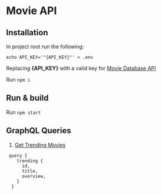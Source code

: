 # Movie API

## Installation

In project root run the following:

`echo API_KEY='"{API_KEY}"' > .env`

Replacing **{API_KEY}** with a valid key for [Movie Database API](https://developers.themoviedb.org/3/getting-started/introduction)

Run `npm i`

## Run & build

Run `npm start`

## GraphQL Queries

1. [Get Trending Movies](https://developers.themoviedb.org/3/trending/get-trending)

```
 query {
    trending {
      id,
      title,
      overview,
    }
  }
```



